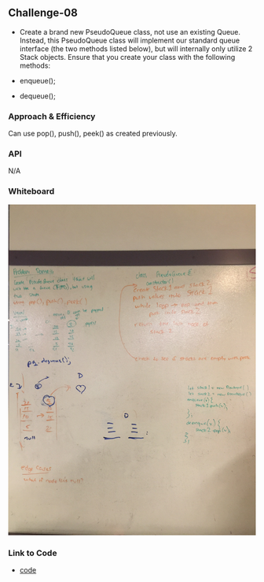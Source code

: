 ## Challenge-08

* Create a brand new PseudoQueue class, not use an existing Queue. Instead, this PseudoQueue class will implement our standard queue interface (the two methods listed below), but will internally only utilize 2 Stack objects. Ensure that you create your class with the following methods:

* enqueue();

* dequeue();

### Approach & Efficiency

Can use pop(), push(), peek() as created previously.

### API

N/A

### Whiteboard

![Whiteboard photo](../../assets/queuewithstack.jpg)

### Link to Code

* [code](https://github.com/adrienneeaston/data-structures-and-algorithms/pull/45)